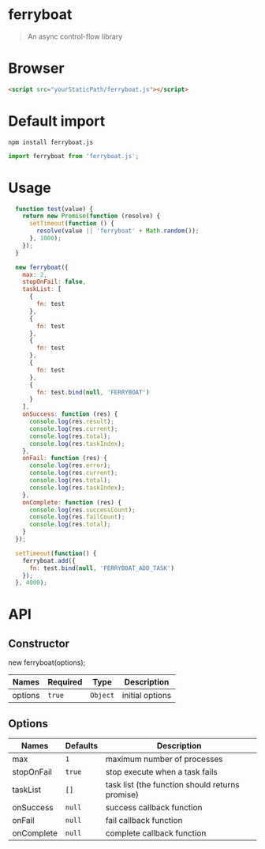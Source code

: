 # ferryboat
> An async control-flow library

# Browser
 ```html
 <script src="yourStaticPath/ferryboat.js"></script>
```

# Default import
```
npm install ferryboat.js
```

```js
import ferryboat from 'ferryboat.js';
```

# Usage
```js
  function test(value) {
    return new Promise(function (resolve) {
      setTimeout(function () {
        resolve(value || 'ferryboat' + Math.random());
      }, 1000);
    });
  }

  new ferryboat({
    max: 2,
    stopOnFail: false,
    taskList: [
      {
        fn: test
      },
      {
        fn: test
      },
      {
        fn: test
      },
      {
        fn: test
      },
      {
        fn: test.bind(null, 'FERRYBOAT')
      }
    ],
    onSuccess: function (res) {
      console.log(res.result);
      console.log(res.current);
      console.log(res.total);
      console.log(res.taskIndex);
    },
    onFail: function (res) {
      console.log(res.error);
      console.log(res.current);
      console.log(res.total);
      console.log(res.taskIndex);
    },
    onComplete: function (res) {
      console.log(res.successCount);
      console.log(res.failCount);
      console.log(res.total);
    }
  });

  setTimeout(function() {
    ferryboat.add({
      fn: test.bind(null, 'FERRYBOAT_ADD_TASK')
    });
  }, 4000);
```

# API
## Constructor
new ferryboat(options);

| Names | Required | Type | Description
| --- | --- | --- | ---
| options | `true` | `Object` | initial options

## Options
| Names | Defaults | Description
| --- | --- | ---
| max | `1` | maximum number of processes
| stopOnFail | `true` | stop execute when a task fails
| taskList | `[]` | task list (the function should returns promise)
| onSuccess | `null` | success callback function
| onFail | `null` | fail callback function
| onComplete | `null` | complete callback function
